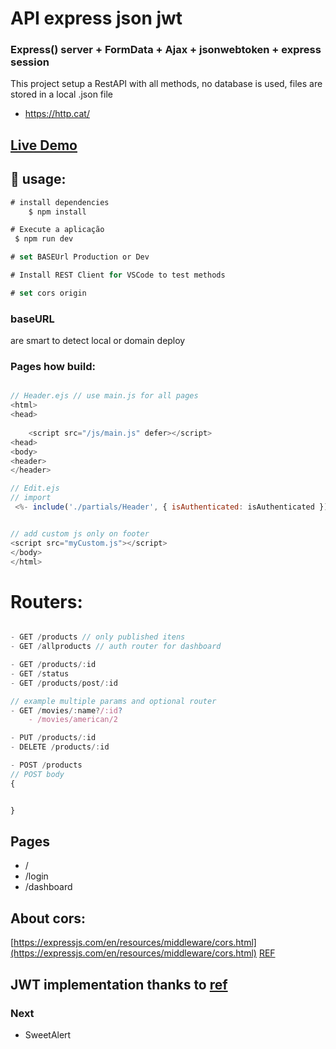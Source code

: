 # API express json jwt
### Express() server +  FormData + Ajax + jsonwebtoken + express session

This project setup a RestAPI with all methods, no database is used, files are stored in a local .json file

- https://http.cat/

## [Live Demo](https://api.gpdev.tech/)

## :rocket: usage:

```js
# install dependencies
    $ npm install

# Execute a aplicação
 $ npm run dev

# set BASEUrl Production or Dev

# Install REST Client for VSCode to test methods

# set cors origin 
```

### baseURL 
are smart to detect local or domain deploy

### Pages how build:

```js

// Header.ejs // use main.js for all pages
<html>
<head>
    
    <script src="/js/main.js" defer></script>
<head>
<body>
<header>
</header>

// Edit.ejs
// import
 <%- include('./partials/Header', { isAuthenticated: isAuthenticated }); %>


// add custom js only on footer
<script src="myCustom.js"></script>
</body>
</html>
 ```


# Routers:

```js

- GET /products // only published itens
- GET /allproducts // auth router for dashboard

- GET /products/:id
- GET /status
- GET /products/post/:id

// example multiple params and optional router
- GET /movies/:name?/:id? 
    - /movies/american/2

- PUT /products/:id
- DELETE /products/:id

- POST /products
// POST body
{


}


```

## Pages

- /
- /login
- /dashboard



## About cors:

[https://expressjs.com/en/resources/middleware/cors.html](https://expressjs.com/en/resources/middleware/cors.html)
[REF](https://www.youtube.com/watch?v=fm4_EuCsQwg)

## JWT implementation thanks to [ref](https://www.luiztools.com.br/post/autenticacao-json-web-token-jwt-em-nodejs/)

### Next

- SweetAlert